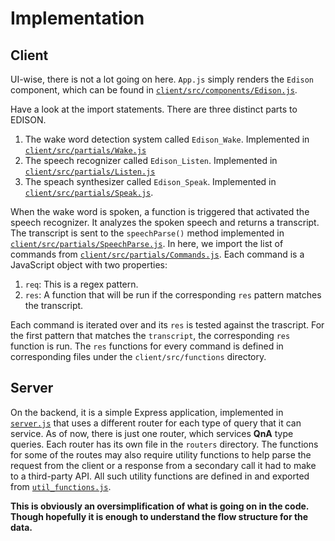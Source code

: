 # Implementation


## Client
UI-wise, there is not a lot going on here. `App.js` simply renders the `Edison` component, which can be found in [`client/src/components/Edison.js`](./client/src/components/Edison.js).

Have a look at the import statements. There are three distinct parts to EDISON.
1. The wake word detection system called `Edison_Wake`. Implemented in [`client/src/partials/Wake.js`](./client/src/partials/Wake.js)
2. The speech recognizer called `Edison_Listen`. Implemented in [`client/src/partials/Listen.js`](./client/src/partials/Listen.js)
3. The speach synthesizer called `Edison_Speak`. Implemented in [`client/src/partials/Speak.js`](./client/src/partials/Speak.js).

When the wake word is spoken, a function is triggered that activated the speech recognizer. It analyzes the spoken speech and returns a transcript. The transcript is sent to the `speechParse()` method implemented in [`client/src/partials/SpeechParse.js`](./client/src/partials/SpeechParse.js). In here, we import the list of commands from [`client/src/partials/Commands.js`](./client/src/partials/Commands.js). Each command is a JavaScript object with two properties:
1. `req`: This is a regex pattern.
2. `res`: A function that will be run if the corresponding `res` pattern matches the transcript.

Each command is iterated over and its `res` is tested against the trascript. For the first pattern that matches the `transcript`, the corresponding `res` function is run. The `res` functions for every command is defined in corresponding files under the `client/src/functions` directory.

## Server

On the backend, it is a simple Express application, implemented in [`server.js`](./server.js) that uses a different router for each type of query that it can service. As of now, there is just one router, which services **QnA** type queries. Each router has its own file in the `routers` directory. The functions for some of the routes may also require utility functions to help parse the request from the client or a response from a secondary call it had to make to a third-party API. All such utility functions are defined in and exported from [`util_functions.js`](./util_functions.js).


**This is obviously an oversimplification of what is going on in the code. Though hopefully it is enough to understand the flow structure for the data.**
